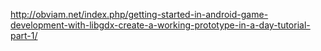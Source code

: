http://obviam.net/index.php/getting-started-in-android-game-development-with-libgdx-create-a-working-prototype-in-a-day-tutorial-part-1/